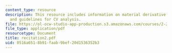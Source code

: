 ```yaml
---
content_type: resource
description: This resource includes information on material derivative, material volume,
  and guidelines for CV analysis.
file: https://ol-ocw-studio-app-production.s3.amazonaws.com/courses/2-20-marine-hydrodynamics-13-021-spring-2005/0516a6518b91faab9bef20d1536352b3_recitation2.pdf
file_type: application/pdf
resourcetype: Document
title: recitation2.pdf
uid: 0516a651-8b91-faab-9bef-20d1536352b3
---
```

